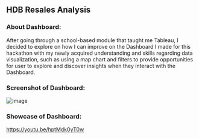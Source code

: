 ## HDB Resales Analysis

### About Dashboard:
After going through a school-based module that taught me Tableau, I decided to explore on how I can improve on the Dashboard I made for this hackathon with my newly acquired understanding and skills regarding data visualization, such as using a map chart and filters to provide opportunities for user to explore and discover insights when they interact with the Dashboard.

### Screenshot of Dashboard:
![image](https://github.com/Javen05/Tableau-Hackathon/assets/107395637/ee47ad48-9e76-483a-971e-dbe2a5483139)

### Showcase of Dashboard:
https://youtu.be/hptMdk0yT0w

